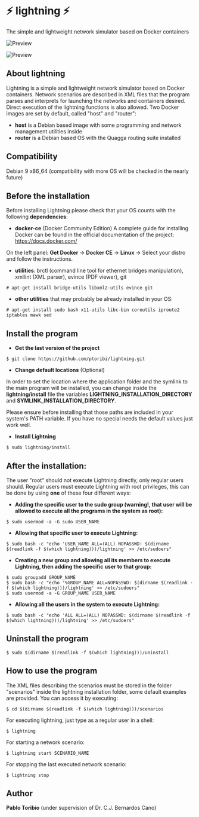 # :zap: lightning :zap:
The simple and lightweight network simulator based on Docker containers

![Preview](https://raw.githubusercontent.com/ptoribi/lightning/master/screenshots/screenshot1.png) 

![Preview](https://raw.githubusercontent.com/ptoribi/lightning/master/screenshots/screenshot2.png)

## About lightning
Lightning is a simple and lightweight network simulator based on Docker containers.
Network scenarios are described in XML files that the program parses and interprets
for launching the networks and containers desired. Direct execution of the lightning functions is also
allowed.
Two Docker images are set by default, called "host" and "router":
*  **host** is a Debian based image with some programming and network management utilities inside
*  **router** is a Debian based OS with the Quagga routing suite installed

## Compatibility
Debian 9 x86_64 (compatibility with more OS will be checked in the nearly future)

## Before the installation
Before installing Lightning please check that your OS counts with the following **dependencies**:

* **docker-ce** (Docker Community Edition)
A complete guide for installing Docker can be found in the official documentation of the project: https://docs.docker.com/

On the left panel: **Get Docker** -> **Docker CE** -> **Linux** -> Select your distro and follow the instructions.

* **utilities**: brctl (command line tool for ethernet bridges manipulation), xmllint (XML parser), evince (PDF viewer), git
```
# apt-get install bridge-utils libxml2-utils evince git
```
* **other utilities** that may probably be already installed in your OS:
```
# apt-get install sudo bash x11-utils libc-bin coreutils iproute2 iptables mawk sed
```

## Install the program
* **Get the last version of the project**
```
$ git clone https://github.com/ptoribi/lightning.git
```
* **Change default locations** (Optional)

In order to set the location where the application folder and the symlink to the main program will be installed, you can change inside the **lightning/install** file the variables **LIGHTNING_INSTALLATION_DIRECTORY** and **SYMLINK_INSTALLATION_DIRECTORY**.

Please ensure before installing that those paths are included in your system's PATH variable. If you have no special needs the default values just work well.

* **Install Lightning**
```
$ sudo lightning/install
```

## After the installation:
The user "root" should not execute Lightning directly, only regular users should. Regular users must execute Lightning with root privileges, this can be done by using **one** of these four different ways:

* **Adding the specific user to the sudo group (warning!, that user will be allowed to execute all the programs in the system as root):**
```
$ sudo usermod -a -G sudo USER_NAME
```
* **Allowing that specific user to execute Lightning:**
```
$ sudo bash -c "echo 'USER_NAME ALL=(ALL) NOPASSWD: $(dirname $(readlink -f $(which lightning)))/lightning' >> /etc/sudoers"
```
* **Creating a new group and allowing all its members to execute Lightning, then adding the specific user to that group:**
```
$ sudo groupadd GROUP_NAME
$ sudo bash -c "echo '%GROUP_NAME ALL=NOPASSWD: $(dirname $(readlink -f $(which lightning)))/lightning' >> /etc/sudoers"
$ sudo usermod -a -G GROUP_NAME USER_NAME
```
* **Allowing all the users in the system to execute Lightning:**
```
$ sudo bash -c "echo 'ALL ALL=(ALL) NOPASSWD: $(dirname $(readlink -f $(which lightning)))/lightning' >> /etc/sudoers"
```

## Uninstall the program
```
$ sudo $(dirname $(readlink -f $(which lightning)))/uninstall
```

## How to use the program
The XML files describing the scenarios must be stored in the folder "scenarios" inside
the lightning installation folder, some default examples are provided. You can access it by executing:
```
$ cd $(dirname $(readlink -f $(which lightning)))/scenarios
```
For executing lightning, just type as a regular user in a shell:
```
$ lightning
```
For starting a network scenario:
```
$ lightning start SCENARIO_NAME
```
For stopping the last executed network scenario:
```
$ lightning stop
```
## Author       
**Pablo Toribio** (under supervision of Dr. C.J. Bernardos Cano)
